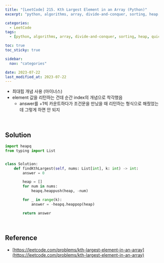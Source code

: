 ```yaml
---
title: "[LeetCode] 215. Kth Largest Element in an Array (Python)"
excerpt: "python, algorithms, array, divide-and-conquer, sorting, heap, quick-select"

categories:
  - LeetCode
tags:
  - [python, algorithms, array, divide-and-conquer, sorting, heap, quick-select]

toc: true
toc_sticky: true

sidebar:
  nav: "categories"

date: 2023-07-22
last_modified_at: 2023-07-22
---
```


- 최대힙 개념 사용 (마이너스)
- element 값을 리턴하는 건데 순간 index의 개념으로 착각했음
    - answer를 +1씩 카운트하다가 조건문을 만났을 때 리턴하는 형식으로 해줬었는데 그렇게 하면 안 되지

<br>

## Solution

```python
import heapq
from typing import List


class Solution:
    def findKthLargest(self, nums: List[int], k: int) -> int:
        answer = 0

        heap = []
        for num in nums:
            heapq.heappush(heap, -num)

        for _ in range(k):
            answer = -heapq.heappop(heap)

        return answer
```

<br>

## Reference

- [https://leetcode.com/problems/kth-largest-element-in-an-array](https://leetcode.com/problems/kth-largest-element-in-an-array)